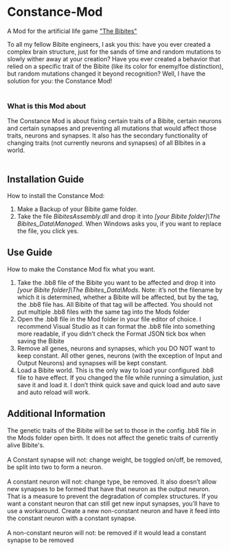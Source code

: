 # Constance-Mod
A Mod for the artificial life game ["The Bibites"](https://leocaussan.itch.io/the-bibites)


To all my fellow Bibite engineers, I ask you this: have you ever created a complex brain structure, just for the sands of time and random mutations to slowly wither away at your creation? Have you ever created a behavior that relied on a specific trait of the Bibite (like its color for enemy/foe distinction), but random mutations changed it beyond recognition? Well, I have the solution for you: the Constance Mod! <br /><br />

### What is this Mod about
The Constance Mod is about fixing certain traits of a Bibite, certain neurons and certain synapses and preventing all mutations that would affect those traits, neurons and synapses. It also has the secondary functionality of changing traits (not currently neurons and synapses) of all BIbites in a world. <br /><br />

## Installation Guide
How to install the Constance Mod: 
1)	Make a Backup of your Bibite game folder. 
2) Take the file *BibitesAssembly.dll* and drop it into *[your Bibite folder]\The Bibites_Data\Managed*. When Windows asks you, if you want to replace the file, you click yes. 

## Use Guide
How to make the Constance Mod fix what you want. 
1)	Take the .bb8 file of the Bibite you want to be affected and drop it into *[your Bibite folder]\The Bibites_Data\Mods*. Note: it’s not the filename by which it is determined, whether a Bibite will be affected, but by the tag, the .bb8 file has. All Bibite of that tag will be affected. You should not put multiple .bb8 files with the same tag into the Mods folder
2)	Open the .bb8 file in the Mod folder in your file editor of choice. I recommend Visual Studio as it can format the .bb8 file into something more readable, if you didn’t check the Format JSON tick box when saving the Bibite
3)	Remove all genes, neurons and synapses, which you DO NOT want to keep constant. All other genes, neurons (with the exception of Input and Output Neurons) and synapses will be kept constant. 
4)	Load a Bibite world. This is the only way to load your configured .bb8 file to have effect. If you changed the file while running a simulation, just save it and load it. I don’t think quick save and quick load and auto save and auto reload will work. 

## Additional Information
The genetic traits of the Bibite will be set to those in the config .bb8 file in the Mods folder open birth. It does not affect the genetic traits of currently alive Bibite's. <br /><br />
A Constant synapse will not: change weight, be toggled on/off, be removed, be split into two to form a neuron. <br /><br />
A constant neuron will not: change type, be removed. It also doesn’t allow new synapses to be formed that have that neuron as the output neuron. That is a measure to prevent the degradation of complex structures. If you want a constant neuron that can still get new input synapses, you’ll have to use a workaround. Create a new non-constant neuron and have it feed into the constant neuron with a constant synapse. <br /><br />
A non-constant neuron will not: be removed if it would lead a constant synapse to be removed

